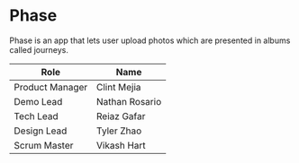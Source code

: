 # Phase

Phase is an app that lets user upload photos which are presented in albums called journeys.



| **Role** | **Name** | 
|------|------|
| Product Manager | Clint Mejia |
| Demo Lead | Nathan Rosario |
| Tech Lead | Reiaz Gafar |
| Design Lead | Tyler Zhao |
| Scrum Master | Vikash Hart |
